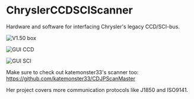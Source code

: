 # ChryslerCCDSCIScanner
Hardware and software for interfacing Chrysler's legacy CCD/SCI-bus.

![V1.50 box](https://chryslerccdsci.files.wordpress.com/2021/08/img_20210819_170230_02.jpg)

![GUI CCD](https://chryslerccdsci.files.wordpress.com/2021/08/gui_ccd-bus_table_01.png)

![GUI SCI](https://chryslerccdsci.files.wordpress.com/2021/08/gui_sci-bus_pcm_table_01.png)

Make sure to check out katemonster33's scanner too: https://github.com/katemonster33/CDJPScanMaster

Her project covers more communication protocols like J1850 and ISO9141. 
